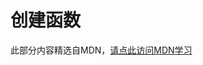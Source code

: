 # 创建函数

此部分内容精选自MDN，[请点此访问MDN学习](https://developer.mozilla.org/zh-CN/docs/Learn/JavaScript/Building_blocks/Build_your_own_function)